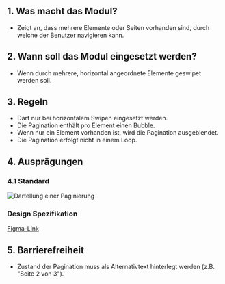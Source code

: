 ## 1. Was macht das Modul?
*   Zeigt an, dass mehrere Elemente oder Seiten vorhanden sind, durch welche der Benutzer navigieren kann.

## 2. Wann soll das Modul eingesetzt werden?
*   Wenn durch mehrere, horizontal angeordnete Elemente geswipet werden soll.

## 3. Regeln
*   Darf nur bei horizontalem Swipen eingesetzt werden.
*   Die Pagination enthält pro Element einen Bubble.
*   Wenn nur ein Element vorhanden ist, wird die Pagination ausgeblendet.
*   Die Pagination erfolgt nicht in einem Loop.

## 4. Ausprägungen

<label class="switch" style="display:none"><input type="checkbox"><span class="slider round"></span></label>

### 4.1 Standard
![Dartellung einer Paginierung](https://raw.githubusercontent.com/sbb-design-systems/design-system-mobile-documentation/doku-update/documentation/pagination/images/MM07.png 'class: image')

### Design Spezifikation
[Figma-Link](https://www.figma.com/file/WOtLIam1xwrqcgnAITsEhV/Design-System-Mobile?node-id=58%3A7021)

## 5. Barrierefreiheit
* Zustand der Pagination muss als Alternativtext hinterlegt werden (z.B. "Seite 2 von 3").

